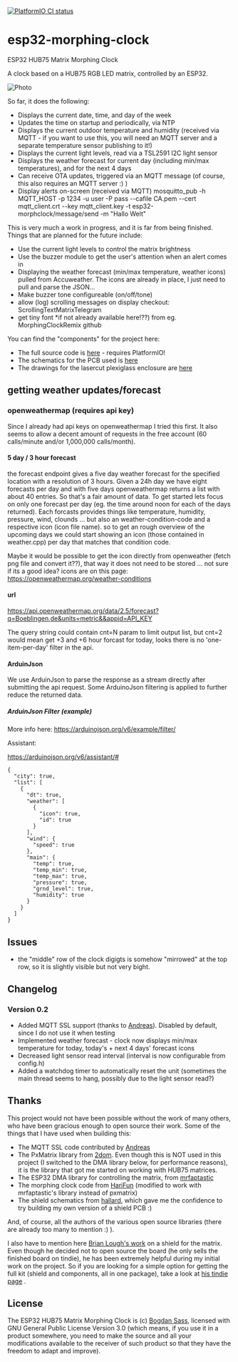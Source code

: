 [![PlatformIO CI status](https://github.com/lefty01/esp32-morphing-clock/actions/workflows/platformio-ci.yml/badge.svg)](https://github.com/lefty01/esp32-morphing-clock/actions/workflows/platformio-ci.yml)


# esp32-morphing-clock
ESP32 HUB75 Matrix Morphing Clock

A clock based on a HUB75 RGB LED matrix, controlled by an ESP32.

<!-- ![Photo](photos/ezgif-1-0e1fa2565b34.gif) -->
![Photo](photos/ezgif.com-gif-maker.gif)

So far, it does the following:
* Displays the current date, time, and day of the week
* Updates the time on startup and periodically, via NTP
* Displays the current outdoor temperature and humidity (received via MQTT - if you want to use this, you will need an MQTT server and a separate temperature sensor publishing to it!)
* Displays the current light levels, read via a TSL2591 I2C light sensor
* Displays the weather forecast for current day (including min/max temperatures), and for the next 4 days
* Can receive OTA updates, triggered via an MQTT message (of course, this also requires an MQTT server :) )
* Display alerts on-screen (received via MQTT)
  mosquitto_pub -h MQTT_HOST -p 1234 -u user -P pass --cafile CA.pem --cert mqtt_client.crt --key mqtt_client.key -t esp32-morphclock/message/send -m "Hallo Welt"

This is very much a work in progress, and it is far from being finished. Things that are planned for the future include:
* Use the current light levels to control the matrix brightness
* Use the buzzer module to get the user's attention when an alert comes in
* Displaying the weather forecast (min/max temperature, weather icons) pulled from Accuweather. The icons are already in place, I just need to pull and parse the JSON...
* Make buzzer tone configureable (on/off/tone)
* allow (log) scrolling messages on display
  checkout: ScrollingTextMatrixTelegram
* get tiny font *if not already available here!??) from eg. MorphingClockRemix github


You can find the "components" for the project here:
* The full source code is [here](code/)  - requires PlatformIO!
* The schematics for the PCB used is [here](pcb/)
* The drawings for the lasercut plexiglass enclosure are [here](case/)

## getting weather updates/forecast
### openweathermap (requires api key)
Since I already had api keys on openweathermap I tried this first. It also seems to allow a decent amount of requests in the free account (60 calls/minute and/or 1,000,000 calls/month).

#### 5 day / 3 hour forecast

the forecast endpoint gives a five day weather forecast for the specified location with a resolution of 3 hours. Given a 24h day we have eight forecasts per day and with five days openweathermap returns a list with about 40 entries. So that's a fair amount of data. To get started lets focus on only one forecast per day (eg. the time around noon for each of the days returned). Each forcasts provides things like temperature, humidity, pressure, wind, clounds ... but also an weather-condition-code and a respective icon (icon file name). so to get an rough overview of the upcoming days we could start showing an icon (those contained in weather.cpp) per day that matches that condition code.

Maybe it would be possible to get the icon directly from openweather (fetch png file and convert it??), that way it does not need to be stored ... not sure if its a good idea? icons are on this page: https://openweathermap.org/weather-conditions




#### url

https://api.openweathermap.org/data/2.5/forecast?q=Boeblingen,de&units=metric&&appid=API_KEY

The query string could contain cnt=N param to limit output list, but cnt=2 would mean get +3 and +6 hour forcast for today, looks there is no 'one-item-per-day' filter in the api.

#### ArduinJson
We use ArduinJson to parse the response as a stream directly after submitting the api request. Some ArduinoJson filtering is applied to further reduce the returned data.

##### ArduinJson Filter (example)
More info here: https://arduinojson.org/v6/example/filter/

Assistant:

https://arduinojson.org/v6/assistant/#

```
{
  "city": true,
  "list": [
    {
      "dt": true,
      "weather": [
        {
          "icon": true,
          "id": true
        }
      ],
      "wind": {
        "speed": true
      },
      "main": {
        "temp": true,
        "temp_min": true,
        "temp_max": true,
        "pressure": true,
        "grnd_level": true,
        "humidity": true
      }
    }
  ]
}
```

## Issues
* the "middle" row of the clock digigts is somehow "mirrowed" at the top row, so it is slightly visible but not very bight.

## Changelog

### Version 0.2
* Added MQTT SSL support (thanks to [Andreas](https://github.com/lefty01)). Disabled by default, since I do not use it when testing
* Implemented weather forecast - clock now displays min/max temperature for today, today's + next 4 days' forecast icons
* Decreased light sensor read interval (interval is now configurable from config.h)
* Added a watchdog timer to automatically reset the unit (sometimes the main thread seems to hang, possibly due to the light sensor read?)


## Thanks

This project would not have been possible without the work of many others, who have been gracious enough to open source their work. Some of the things that I have used when building this:
* The MQTT SSL code contributed by [Andreas](https://github.com/lefty01)
* The PxMatrix library from [2dom](https://github.com/2dom/PxMatrix). Even though this is NOT used in this project (I switched to the DMA library below, for performance reasons), it is the library that got me started on working with HUB75 matrices.
* The ESP32 DMA library for controlling the matrix, from [mrfaptastic](https://github.com/mrfaptastic/ESP32-HUB75-MatrixPanel-I2S-DMA)
* The morphing clock code from [HariFun](https://www.instructables.com/Morphing-Digital-Clock/) (modified to work with mrfaptastic's library instead of pxmatrix)
* The shield schematics from [hallard](https://github.com/hallard/WeMos-Matrix-Shield-DMA), which gave me the confidence to try building my own version of a shield PCB :)

And, of course, all the authors of the various open source libraries (there are already too many to mention :) ).

I also have to mention here [Brian Lough's work](https://www.tindie.com/products/brianlough/esp32-i2s-matrix-shield/) on a shield for the matrix. Even though he decided not to open source the board (he only sells the finished board on tindie), he has been extremely helpful during my initial work on the project. So if you are looking for a simple option for getting the full kit (shield and components, all in one package), take a look at [his tindie page](https://www.tindie.com/products/brianlough/esp32-matrix-shield-mini-32/) .

## License

The ESP32 HUB75 Matrix Morphing Clock is (c) [Bogdan Sass](https://github.com/bogd), licensed with GNU General Public License Version 3.0 (which means, if you use it in a product somewhere, you need to make the source and all your modifications available to the receiver of such product so that they have the freedom to adapt and improve).
